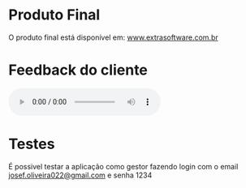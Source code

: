# Produto Final
O produto final está disponível em: www.extrasoftware.com.br

# Feedback do cliente
<audio controls>
  <source src="/assets/Audio_Cliente.mp3" type="audio/mpeg">
  Seu navegador não suporta o elemento de áudio.
</audio>

# Testes
É possivel testar a aplicação como gestor fazendo login com o email josef.oliveira022@gmail.com e senha 1234

